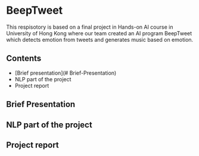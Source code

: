 # BeepTweet
This respisotory is based on a final project in Hands-on AI course in University of Hong Kong where our team created an AI program BeepTweet which detects emotion from tweets and generates music based on emotion. 

## Contents
  - [Brief presentation](# Brief-Presentation)
  - NLP part of the project
  - Project report
  
## Brief Presentation

## NLP part of the project

## Project report
